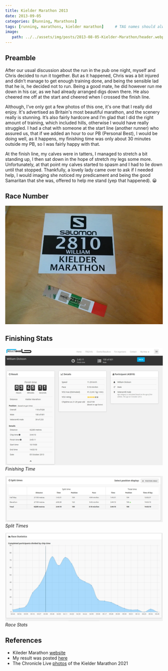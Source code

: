 ```yaml
---
title: Kielder Marathon 2013
date: 2013-09-05
categories: [Running, Marathons]
tags: [running, marathons, kielder marathon]     # TAG names should always be lowercase
image:
   path: ../../assets/img/posts/2013-08-05-Kielder-Marathon/header.webp
---
```


## Preamble

After our usual discussion about the run in the pub one night, myself and Chris decided to run it together. But as it happened, Chris was a bit injured and didn’t manage to get enough training done, and being the sensible lad that he is, he decided not to run. Being a good mate, he did however run me down in his car, as we had already arranged digs down there. He also cheered me off at the start and cheered when I crossed the finish line.

Although, I've only got a few photos of this one, it's one that I really did enjoy. It's advertised as Britain's most beautiful marathon, and the scenery really is stunning. It’s also fairly hardcore and I’m glad that I did the right amount of training, which included hills, otherwise I would have really  struggled. I  had a chat with someone at the start line (another runner) who assured us, that if we added an hour to our PB (Personal Best), I would be doing well, as it happens, my finishing time was only about 30 minutes outside my PB, so I was fairly happy with that.

At the finish line, my calves were in tatters, I managed to stretch a bit standing up, I then sat down in the hope of stretch my legs some more. Unfortunately, at that point my calves started to spasm and I had to lie down until that stopped. Thankfully, a lovely lady came over to ask if I needed help, I would imaging she noticed my predicament and being the good Samaritan that she was, offered to help me stand (yep that happened). 😀

## Race Number

![Race Number](../../assets/img/posts/2013-08-05-Kielder-Marathon/Race_Number.webp)

## Finishing Stats

![Finishing Time](../../assets/img/posts/2013-08-05-Kielder-Marathon/Results1.webp)
_Finishing Time_

![Split Times ](../../assets/img/posts/2013-08-05-Kielder-Marathon/Results2.webp)
_Split Times_

![Race Stats](../../assets/img/posts/2013-08-05-Kielder-Marathon/Results3.webp)
_Race Stats_

## References

* Kileder Marathon [website](https://kieldermarathon.com/)
* My result was posted [here](https://resultsbase.net/event/1443/results/747676)
* The Chronicle Live [photos](https://www.chroniclelive.co.uk/news/north-east-news/gallery/kielder-marathon-2021-photos-northumberland-21749539) of the Kielder Marathon 2021
